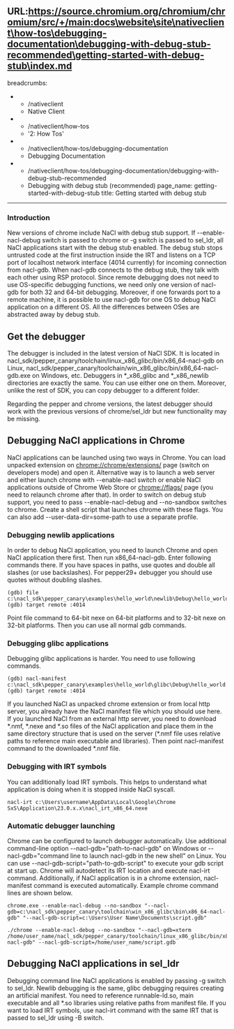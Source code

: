 URL:https://source.chromium.org/chromium/chromium/src/+/main:docs\website\site\nativeclient\how-tos\debugging-documentation\debugging-with-debug-stub-recommended\getting-started-with-debug-stub\index.md
---
breadcrumbs:
- - /nativeclient
  - Native Client
- - /nativeclient/how-tos
  - '2: How Tos'
- - /nativeclient/how-tos/debugging-documentation
  - Debugging Documentation
- - /nativeclient/how-tos/debugging-documentation/debugging-with-debug-stub-recommended
  - Debugging with debug stub (recommended)
page_name: getting-started-with-debug-stub
title: Getting started with debug stub
---

### Introduction

New versions of chrome include NaCl with debug stub support. If
--enable-nacl-debug switch is passed to chrome or -g switch is passed to
sel_ldr, all NaCl applications start with the debug stub enabled. The debug stub
stops untrusted code at the first instruction inside the IRT and listens on a
TCP port of localhost network interface (4014 currently) for incoming connection
from nacl-gdb. When nacl-gdb connects to the debug stub, they talk with each
other using RSP protocol. Since remote debugging does not need to use
OS-specific debugging functions, we need only one version of nacl-gdb for both
32 and 64-bit debugging. Moreover, if one forwards port to a remote machine, it
is possible to use nacl-gdb for one OS to debug NaCl application on a different
OS. All the differences between OSes are abstracted away by debug stub.

## Get the debugger

The debugger is included in the latest version of NaCl SDK. It is located in
nacl_sdk/pepper_canary/toolchain/linux_x86_glibc/bin/x86_64-nacl-gdb on Linux,
nacl_sdk/pepper_canary/toolchain/win_x86_glibc/bin/x86_64-nacl-gdb.exe on
Windows, etc. Debuggers in \*_x86_glibc and \*_x86_newlib directories are
exactly the same. You can use either one on them. Moreover, unlike the rest of
SDK, you can copy debugger to a different folder.

Regarding the pepper and chrome versions, the latest debugger should work with
the previous versions of chrome/sel_ldr but new functionality may be missing.

## Debugging NaCl applications in Chrome

NaCl applications can be launched using two ways in Chrome. You can load
unpacked extension on [chrome://chrome/extensions/](javascript:void(0);) page
(switch on developers mode) and open it. Alternative way is to launch a web
server and either launch chrome with --enable-nacl switch or enable NaCl
applications outside of Chrome Web Store or
[chrome://flags/](javascript:void(0);) page (you need to relaunch chrome after
that). In order to switch on debug stub support, you need to pass
--enable-nacl-debug and --no-sandbox switches to chrome. Create a shell script
that launches chrome with these flags. You can also add
--user-data-dir=some-path to use a separate profile.

### Debugging newlib applications

In order to debug NaCl application, you need to launch Chrome and open NaCl
application there first. Then run x86_64-nacl-gdb. Enter following commands
there. If you have spaces in paths, use quotes and double all slashes (or use
backslashes). For pepper29+ debugger you should use quotes without doubling
slashes.

```none
(gdb) file c:\nacl_sdk\pepper_canary\examples\hello_world\newlib\Debug\hello_world_x86_64.nexe
(gdb) target remote :4014
```

Point file command to 64-bit nexe on 64-bit platforms and to 32-bit nexe on
32-bit platforms. Then you can use all normal gdb commands.

### Debugging glibc applications

Debugging glibc applications is harder. You need to use following commands.

```none
(gdb) nacl-manifest c:\nacl_sdk\pepper_canary\examples\hello_world\glibc\Debug\hello_world.nmf
(gdb) target remote :4014
```

If you launched NaCl as unpacked chrome extension or from local http server, you
already have the NaCl manifest file which you should use here. If you launched
NaCl from an external http server, you need to download \*.nmf, \*.nexe and
\*.so files of the NaCl application and place them in the same directory
structure that is used on the server (\*.nmf file uses relative paths to
reference main executable and libraries). Then point nacl-manifest command to
the downloaded \*.nmf file.

### Debugging with IRT symbols

You can additionally load IRT symbols. This helps to understand what application
is doing when it is stopped inside NaCl syscall.

```none
nacl-irt c:\Users\username\AppData\Local\Google\Chrome SxS\Application\23.0.x.x\nacl_irt_x86_64.nexe
```

### Automatic debugger launching

Chrome can be configured to launch debugger automatically. Use additional
command-line option --nacl-gdb="path-to-nacl-gdb" on Windows or
--nacl-gdb="command line to launch nacl-gdb in the new shell" on Linux. You can
use --nacl-gdb-script="path-to-gdb-script" to execute your gdb script at start
up. Chrome will autodetect its IRT location and execute nacl-irt command.
Additionally, if NaCl application is in a chrome extension, nacl-manifest
command is executed automatically. Example chrome command lines are shown below.

```none
chrome.exe --enable-nacl-debug --no-sandbox "--nacl-gdb=c:\nacl_sdk\pepper_canary\toolchain\win_x86_glibc\bin\x86_64-nacl-gdb" "--nacl-gdb-script=c:\Users\User Name\Documents\script.gdb"
```

```none
./chrome --enable-nacl-debug --no-sandbox "--nacl-gdb=xterm /home/user_name/nacl_sdk/pepper_canary/toolchain/linux_x86_glibc/bin/x86_64-nacl-gdb" --nacl-gdb-script=/home/user_name/script.gdb
```

## Debugging NaCl applications in sel_ldr

Debugging command line NaCl applications is enabled by passing -g switch to
sel_ldr. Newlib debugging is the same, glibc debugging requires creating an
artificial manifest. You need to reference runnable-ld.so, main executable and
all \*.so libraries using relative paths from manifest file. If you want to load
IRT symbols, use nacl-irt command with the same IRT that is passed to sel_ldr
using -B switch.
